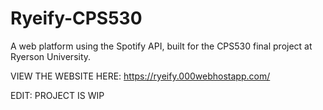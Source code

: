 # Ryeify-CPS530
A web platform using the Spotify API, built for the CPS530 final project at Ryerson University.

VIEW THE WEBSITE HERE: https://ryeify.000webhostapp.com/

EDIT: PROJECT IS WIP
